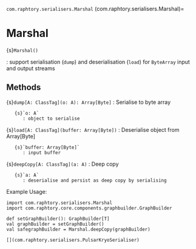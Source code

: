 `com.raphtory.serialisers.Marshal`
(com.raphtory.serialisers.Marshal)=
# Marshal

{s}`Marshal()`

: support serialisation (`dump`) and deserialisation (`load`) for `ByteArray` input and output streams

## Methods

   {s}`dump[A: ClassTag](o: A): Array[Byte]`
     : Serialise to byte array

       {s}`o: A`
          : object to serialise

   {s}`load[A: ClassTag](buffer: Array[Byte])`
     : Deserialise object from Array[Byte]

       {s}`buffer: Array[Byte]`
          : input buffer

   {s}`deepCopy[A: ClassTag](a: A)`
     : Deep copy

       {s}`a: A`
          : deserialise and persist as deep copy by serialising

Example Usage:

```{code-block} scala
import com.raphtory.serialisers.Marshal
import com.raphtory.core.components.graphbuilder.GraphBuilder

def setGraphBuilder(): GraphBuilder[T]
val graphBuilder = setGraphBuilder()
val safegraphBuilder = Marshal.deepCopy(graphBuilder)
```

```{seealso}
[](com.raphtory.serialisers.PulsarKryoSerialiser)
```